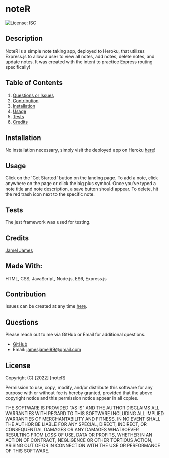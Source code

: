 # noteR 

![License: ISC](https://img.shields.io/badge/License-ISC-blue.svg)

## Description
NoteR is a simple note taking app, deployed to Heroku, that utilizes Express.js to allow a user to view all notes, add notes, delete notes, and update notes. It was created with the intent to practice Express routing specifically!
## Table of Contents
1. [Questions or Issues](#Questions)
2. [Contribution](#Contribution)
3. [Installation](#Installation)
4. [Usage](#Usage)
5. [Tests](#Tests)
6. [Credits](#Credits)
## Installation
No installation necessary, simply visit the deployed app on Heroku [here](https://nameless-hamlet-86706.herokuapp.com/)!
## Usage
Click on the 'Get Started' button on the landing page. To add a note, click anywhere on the page or click the big plus symbol. Once you've typed a note title and note description, a save button should appear. To delete, hit the red trash icon next to the specific note.
## Tests
The jest framework was used for testing.
## Credits
[Jamel James](https://github.com/jrj-sys)
## Made With:
HTML, CSS, JavaScript, Node.js, ES6, Express.js
## Contribution 
Issues can be created at any time [here](https://github.com/jrj-sys/noteR/issues).
## Questions
Please reach out to me via GitHub or Email for additional questions.

- [GitHub](https://github.com/jrj-sys)
- Email: jamesjamel99@gmail.com

## License
Copyright (C) [2022] [noteR]

Permission to use, copy, modify, and/or distribute this software 
for any purpose with or without fee is hereby granted, 
provided that the above copyright notice and 
this permission notice appear in all copies.

THE SOFTWARE IS PROVIDED "AS IS" AND THE AUTHOR DISCLAIMS ALL WARRANTIES WITH 
REGARD TO THIS SOFTWARE INCLUDING ALL IMPLIED WARRANTIES OF MERCHANTABILITY AND 
FITNESS. IN NO EVENT SHALL THE AUTHOR BE LIABLE FOR ANY SPECIAL, DIRECT, INDIRECT, 
OR CONSEQUENTIAL DAMAGES OR ANY DAMAGES WHATSOEVER RESULTING FROM LOSS OF USE, 
DATA OR PROFITS, WHETHER IN AN ACTION OF CONTRACT, NEGLIGENCE OR OTHER TORTIOUS 
ACTION, ARISING OUT OF OR IN CONNECTION WITH THE USE OR PERFORMANCE OF THIS SOFTWARE.

